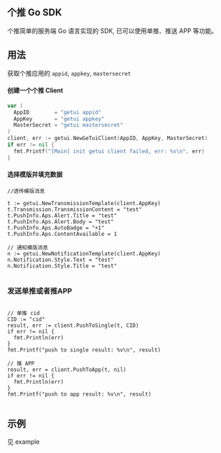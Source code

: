 ## 个推 Go SDK

个推简单的服务端 Go 语言实现的 SDK, 已可以使用单推、推送 APP 等功能。


## 用法

获取个推应用的 `appid`,  `appkey`, `mastersecret`

#### 创建一个个推 Client

```go
var (
  AppID        = "getui appid"
  AppKey       = "getui appkey"
  MasterSecret = "getui mastersecret"
)
client, err := getui.NewGeTuiClient(AppID, AppKey, MasterSecret)
if err != nil {
  fmt.Printf("[Main] init getui client failed, err: %s\n", err)
}

```

#### 选择模版并填充数据

```
//透传模版消息

t := getui.NewTransmissionTemplate(client.AppKey)
t.Transmission.TransmissionContent = "test"
t.PushInfo.Aps.Alert.Title = "test"
t.PushInfo.Aps.Alert.Body = "test"
t.PushInfo.Aps.AutoBadge = "+1"
t.PushInfo.Aps.ContentAvailable = 1

// 通知模版消息
n := getui.NewNotificationTemplate(client.AppKey)
n.Notification.Style.Text = "test"
n.Notification.Style.Title = "test"


```

### 发送单推或者推APP

```

// 单推 cid
CID := "cid"
result, err := client.PushToSingle(t, CID)
if err != nil {
  fmt.Println(err)
}
fmt.Printf("push to single result: %v\n", result)

// 推 APP
result, err = client.PushToApp(t, nil)
if err != nil {
  fmt.Println(err)
}
fmt.Printf("push to app result: %v\n", result)


```

## 示例

见 example
